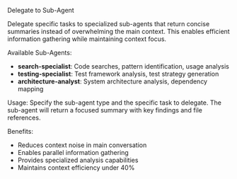 Delegate to Sub-Agent

Delegate specific tasks to specialized sub-agents that return concise summaries instead of overwhelming the main context. This enables efficient information gathering while maintaining context focus.

Available Sub-Agents:
- **search-specialist**: Code searches, pattern identification, usage analysis
- **testing-specialist**: Test framework analysis, test strategy generation
- **architecture-analyst**: System architecture analysis, dependency mapping

Usage:
Specify the sub-agent type and the specific task to delegate. The sub-agent will return a focused summary with key findings and file references.

Benefits:
- Reduces context noise in main conversation
- Enables parallel information gathering
- Provides specialized analysis capabilities
- Maintains context efficiency under 40%